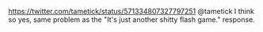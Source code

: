 https://twitter.com/tametick/status/571334807327797251 @tametick I think so yes, same problem as the "It's just another shitty flash game." response.